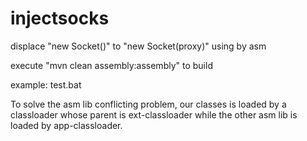 # injectsocks
displace "new Socket()" to "new Socket(proxy)" using by asm

execute "mvn clean assembly:assembly" to build

example: test.bat

To solve the asm lib conflicting problem, our classes is loaded by a classloader whose parent is ext-classloader while the other asm lib is loaded by app-classloader.
